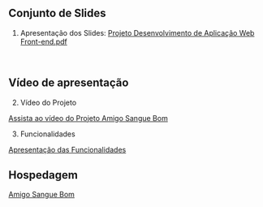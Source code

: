 ## Conjunto de Slides

1. Apresentação dos Slides: [Projeto Desenvolvimento de Aplicação Web Front-end.pdf](https://github.com/ICEI-PUC-Minas-PMV-ADS/Amigo-Sangue-Bom/files/13630142/Projeto.Desenvolvimento.de.Aplicacao.Web.Front-end.pdf)
<br>

## Vídeo de apresentação
2. Vídeo do Projeto

[Assista ao vídeo do Projeto Amigo Sangue Bom](https://screenpal.com/player/c0lXcRVmmoA?width=907&height=483&ff=1&controls=0)


3. Funcionalidades


[Apresentação das Funcionalidades](https://github.com/ICEI-PUC-Minas-PMV-ADS/Amigo-Sangue-Bom/assets/106874869/a1208562-6f75-4ffd-b5da-ac7d02f58509)




   

## Hospedagem

[Amigo Sangue Bom](https://brianmduarte.github.io/Amigo_Sangue_Bom/)
